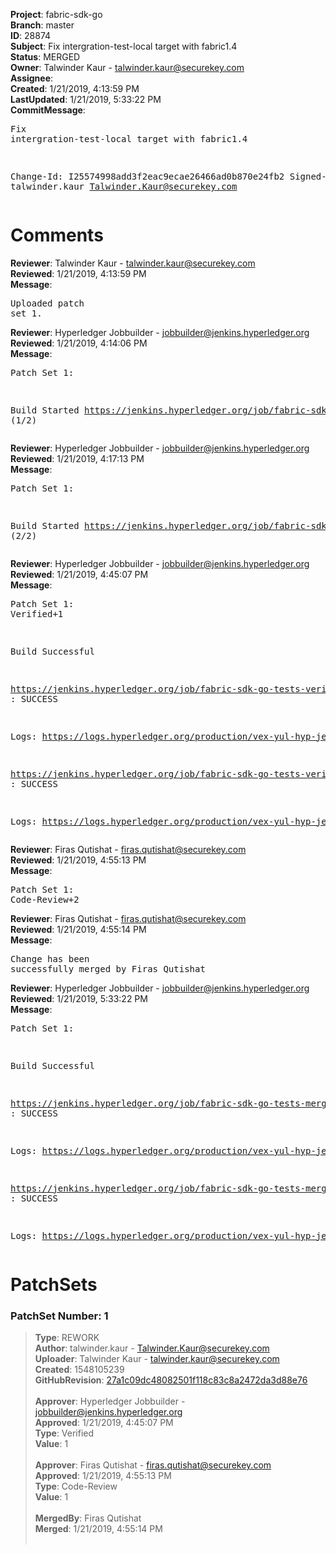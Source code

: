 <strong>Project</strong>: fabric-sdk-go<br><strong>Branch</strong>: master<br><strong>ID</strong>: 28874<br><strong>Subject</strong>: Fix intergration-test-local target with fabric1.4<br><strong>Status</strong>: MERGED<br><strong>Owner</strong>: Talwinder Kaur - talwinder.kaur@securekey.com<br><strong>Assignee</strong>:<br><strong>Created</strong>: 1/21/2019, 4:13:59 PM<br><strong>LastUpdated</strong>: 1/21/2019, 5:33:22 PM<br><strong>CommitMessage</strong>:<br><pre>Fix intergration-test-local target with fabric1.4

Change-Id: I25574998add3f2eac9ecae26466ad0b870e24fb2
Signed-off-by: talwinder.kaur <Talwinder.Kaur@securekey.com>
</pre><h1>Comments</h1><strong>Reviewer</strong>: Talwinder Kaur - talwinder.kaur@securekey.com<br><strong>Reviewed</strong>: 1/21/2019, 4:13:59 PM<br><strong>Message</strong>: <pre>Uploaded patch set 1.</pre><strong>Reviewer</strong>: Hyperledger Jobbuilder - jobbuilder@jenkins.hyperledger.org<br><strong>Reviewed</strong>: 1/21/2019, 4:14:06 PM<br><strong>Message</strong>: <pre>Patch Set 1:

Build Started https://jenkins.hyperledger.org/job/fabric-sdk-go-tests-verify-s390x/4345/ (1/2)</pre><strong>Reviewer</strong>: Hyperledger Jobbuilder - jobbuilder@jenkins.hyperledger.org<br><strong>Reviewed</strong>: 1/21/2019, 4:17:13 PM<br><strong>Message</strong>: <pre>Patch Set 1:

Build Started https://jenkins.hyperledger.org/job/fabric-sdk-go-tests-verify-x86_64/4201/ (2/2)</pre><strong>Reviewer</strong>: Hyperledger Jobbuilder - jobbuilder@jenkins.hyperledger.org<br><strong>Reviewed</strong>: 1/21/2019, 4:45:07 PM<br><strong>Message</strong>: <pre>Patch Set 1: Verified+1

Build Successful 

https://jenkins.hyperledger.org/job/fabric-sdk-go-tests-verify-s390x/4345/ : SUCCESS

Logs: https://logs.hyperledger.org/production/vex-yul-hyp-jenkins-3/fabric-sdk-go-tests-verify-s390x/4345

https://jenkins.hyperledger.org/job/fabric-sdk-go-tests-verify-x86_64/4201/ : SUCCESS

Logs: https://logs.hyperledger.org/production/vex-yul-hyp-jenkins-3/fabric-sdk-go-tests-verify-x86_64/4201</pre><strong>Reviewer</strong>: Firas Qutishat - firas.qutishat@securekey.com<br><strong>Reviewed</strong>: 1/21/2019, 4:55:13 PM<br><strong>Message</strong>: <pre>Patch Set 1: Code-Review+2</pre><strong>Reviewer</strong>: Firas Qutishat - firas.qutishat@securekey.com<br><strong>Reviewed</strong>: 1/21/2019, 4:55:14 PM<br><strong>Message</strong>: <pre>Change has been successfully merged by Firas Qutishat</pre><strong>Reviewer</strong>: Hyperledger Jobbuilder - jobbuilder@jenkins.hyperledger.org<br><strong>Reviewed</strong>: 1/21/2019, 5:33:22 PM<br><strong>Message</strong>: <pre>Patch Set 1:

Build Successful 

https://jenkins.hyperledger.org/job/fabric-sdk-go-tests-merge-x86_64/964/ : SUCCESS

Logs: https://logs.hyperledger.org/production/vex-yul-hyp-jenkins-3/fabric-sdk-go-tests-merge-x86_64/964

https://jenkins.hyperledger.org/job/fabric-sdk-go-tests-merge-s390x/913/ : SUCCESS

Logs: https://logs.hyperledger.org/production/vex-yul-hyp-jenkins-3/fabric-sdk-go-tests-merge-s390x/913</pre><h1>PatchSets</h1><h3>PatchSet Number: 1</h3><blockquote><strong>Type</strong>: REWORK<br><strong>Author</strong>: talwinder.kaur - Talwinder.Kaur@securekey.com<br><strong>Uploader</strong>: Talwinder Kaur - talwinder.kaur@securekey.com<br><strong>Created</strong>: 1548105239<br><strong>GitHubRevision</strong>: [27a1c09dc48082501f118c83c8a2472da3d88e76](https://github.com/hyperledger/fabric-sdk-go/commit/27a1c09dc48082501f118c83c8a2472da3d88e76)<br><br><strong>Approver</strong>: Hyperledger Jobbuilder - jobbuilder@jenkins.hyperledger.org<br><strong>Approved</strong>: 1/21/2019, 4:45:07 PM<br><strong>Type</strong>: Verified<br><strong>Value</strong>: 1<br><br><strong>Approver</strong>: Firas Qutishat - firas.qutishat@securekey.com<br><strong>Approved</strong>: 1/21/2019, 4:55:13 PM<br><strong>Type</strong>: Code-Review<br><strong>Value</strong>: 1<br><br><strong>MergedBy</strong>: Firas Qutishat<br><strong>Merged</strong>: 1/21/2019, 4:55:14 PM<br><br></blockquote>